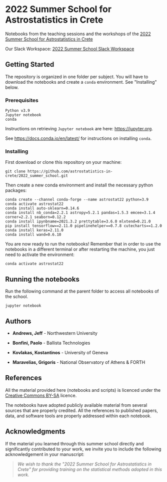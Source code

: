 # 2022 Summer School for Astrostatistics in Crete

Notebooks from the teaching sessions and the workshops of the
[2022 Summer School for Astrostatistics in Crete](
https://astro.physics.uoc.gr/Conferences/Astrostatistics_School_Crete_2022)

Our Slack Workspace:
[2022 Summer School Slack Workspace](https://astrostatisti-g9x1513.slack.com)

## Getting Started

The repository is organized in one folder per subject.
You will have to download the notebooks and create a `conda` environment.
See "Installing" below.

### Prerequisites

```
Python v3.9
Jupyter notebook
conda
```
Instructions on retrieving `Jupyter notebook` are here: https://jupyter.org.

See https://docs.conda.io/en/latest/ for instructions on installing `conda`.

### Installing

First download or clone this repository on your machine:

```
git clone https://github.com/astrostatistics-in-crete/2022_summer_school.git
```

Then create a new conda environment and install the necessary python packages:

```
conda create --channel conda-forge --name astrostat22 python=3.9
conda activate astrostat22
conda install auto-sklearn=0.14.6
conda install nb_conda=2.2.1 astropy=5.2.1 pandas=1.5.3 emcee=3.1.4 corner=2.2.1 seaborn=0.12.2
conda install ipynbname=2021.3.2 prettytable=3.6.0 mlxtend=0.21.0
pip install tensorflow==2.11.0 pipelinehelper==0.7.8 cutecharts==1.2.0
conda install keras=2.11.0
conda install wand=0.6.10
```

You are now ready to run the notebooks! Remember that in order to use the
notebooks in a different terminal or after restarting the machine, you just need
to activate the environment:

```
conda activate astrostat22
```

## Running the notebooks

Run the following command at the parent folder to access all notebooks of the
school.

```
jupyter notebook
```
## Authors

* **Andrews, Jeff** - Northwestern University

* **Bonfini, Paolo** - Ballista Technologies

* **Kovlakas, Kostantinos** - University of Geneva

* **Maravelias, Grigoris** - National Observatory of Athens & FORTH

## References

All the material provided here (notebooks and scripts) is licenced
under the [Creative Commons BY-SA](https://creativecommons.org/licenses/by-sa/3.0/)
licence.

The notebooks have adopted publicly available material from
several sources that are properly credited.
All the references to published papers, data, and software tools are
properly addressed within each notebook.


## Acknowledgments

If the material you learned through this summer school directly
and significantly contributed to your work, we invite you to
include the following acknowledgement in your manuscript:


> *We wish to thank the "2022 Summer School for Astrostatistics in Crete" for providing training on the statistical methods adopted in this work.*
